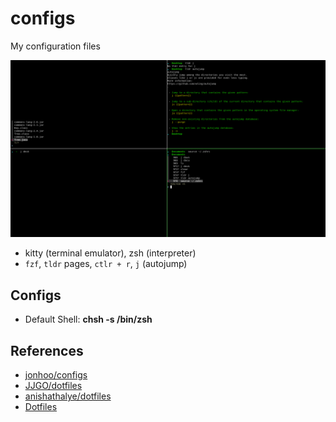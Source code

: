 # configs

My configuration files

![Demostracion](https://raw.githubusercontent.com/dbremont/dbremont/main/docs/demostracion.png)

- kitty (terminal emulator), zsh (interpreter)
- `fzf`, `tldr` pages, `ctlr + r`, `j` (autojump)

## Configs

- Default Shell: **chsh -s /bin/zsh**

## References

- [jonhoo/configs](https://github.com/jonhoo/configs)
- [JJGO/dotfiles](https://github.com/JJGO/dotfiles)
- [anishathalye/dotfiles](https://github.com/anishathalye/dotfiles)
- [Dotfiles](https://gitlab.com/dwt1/dotfiles)
